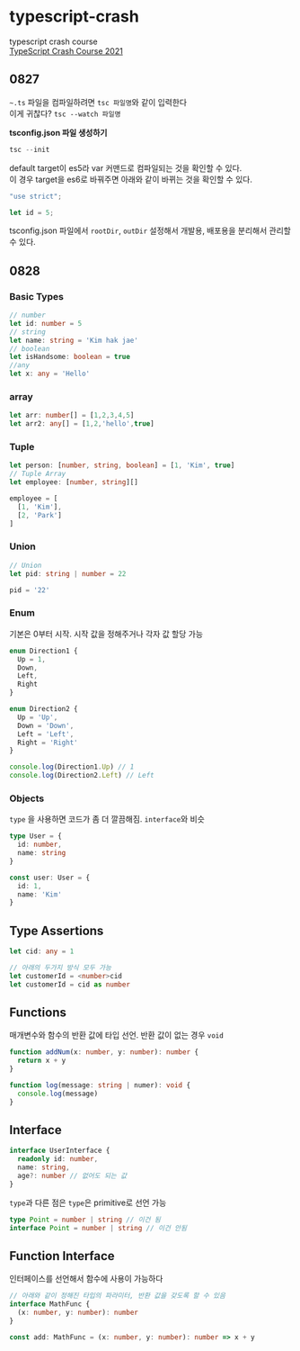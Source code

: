 # typescript-crash
typescript crash course<br />
[TypeScript Crash Course 2021](https://youtu.be/BCg4U1FzODs)

## 0827
`~.ts` 파일을 컴파일하려면 `tsc 파일명`와 같이 입력한다<br />
이게 귀찮다? `tsc --watch 파일명` 

**tsconfig.json 파일 생성하기**
```typescript
tsc --init
```
default target이 es5라 var 커맨드로 컴파일되는 것을 확인할 수 있다.<br />
이 경우 target을 es6로 바꿔주면 아래와 같이 바뀌는 것을 확인할 수 있다.
```javascript
"use strict";

let id = 5;
```

tsconfig.json 파일에서 `rootDir`, `outDir` 설정해서 개발용, 배포용을 분리해서 관리할 수 있다.

## 0828
### Basic Types
```typescript
// number
let id: number = 5
// string
let name: string = 'Kim hak jae'
// boolean
let isHandsome: boolean = true
//any
let x: any = 'Hello'
```

### array
```typescript
let arr: number[] = [1,2,3,4,5]
let arr2: any[] = [1,2,'hello',true]
```

### Tuple
```typescript
let person: [number, string, boolean] = [1, 'Kim', true]
// Tuple Array
let employee: [number, string][]

employee = [
  [1, 'Kim'],
  [2, 'Park']
]
```

### Union
```typescript
// Union
let pid: string | number = 22

pid = '22'
```

### Enum
기본은 0부터 시작. 시작 값을 정해주거나 각자 값 할당 가능
```typescript
enum Direction1 {
  Up = 1,
  Down,
  Left,
  Right
}

enum Direction2 {
  Up = 'Up',
  Down = 'Down',
  Left = 'Left',
  Right = 'Right'
}

console.log(Direction1.Up) // 1
console.log(Direction2.Left) // Left
```

### Objects
`type` 을 사용하면 코드가 좀 더 깔끔해짐. `interface`와 비슷
```typescript
type User = {
  id: number,
  name: string
}

const user: User = {
  id: 1,
  name: 'Kim'
}
```

## Type Assertions
```typescript
let cid: any = 1

// 아래의 두가지 방식 모두 가능
let customerId = <number>cid
let customerId = cid as number
```

## Functions
매개변수와 함수의 반환 값에 타입 선언. 반환 값이 없는 경우 `void`
```typescript
function addNum(x: number, y: number): number {
  return x + y
}

function log(message: string | numer): void {
  console.log(message)
}
```

## Interface
```typescript
interface UserInterface {
  readonly id: number,
  name: string,
  age?: number // 없어도 되는 값
}
```
`type`과 다른 점은 `type`은 primitive로 선언 가능
```typescript
type Point = number | string // 이건 됨
interface Point = number | string // 이건 안됨
```

## Function Interface
인터페이스를 선언해서 함수에 사용이 가능하다
```typescript
// 아래와 같이 정해진 타입의 파라미터, 반환 값을 갖도록 할 수 있음
interface MathFunc {
  (x: number, y: number): number
}

const add: MathFunc = (x: number, y: number): number => x + y
```